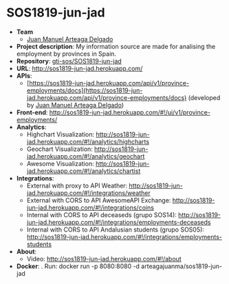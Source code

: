 # SOS1819-jun-jad

- **Team**
  - [Juan Manuel Arteaga Delgado](https://github.com/juanma71)
- **Project description**:  My information source are made for analising the employment by provinces in Spain.
- **Repository**: [gti-sos/SOS1819-jun-jad](https://github.com/gti-sos/SOS1819-jun-jad.git)
- **URL**: http://sos1819-jun-jad.herokuapp.com/
- **APIs**:
  - [https://sos1819-jun-jad.herokuapp.com/api/v1/province-employments/docs](https://sos1819-jun-jad.herokuapp.com/api/v1/province-employments/docs) (developed by [Juan Manuel Arteaga Delgado](https://github.com/juanma71))
- **Front-end**:  http://sos1819-jun-jad.herokuapp.com/#!/ui/v1/province-employments/
- **Analytics**:  
  - Highchart Visualization: http://sos1819-jun-jad.herokuapp.com/#!/analytics/highcharts  
  - Geochart Visualization: http://sos1819-jun-jad.herokuapp.com/#!/analytics/geochart
  - Awesome Visualization: http://sos1819-jun-jad.herokuapp.com/#!/analytics/chartist
- **Integrations**:  
  - External with proxy to API Weather: http://sos1819-jun-jad.herokuapp.com/#!/integrations/weather
  - External with CORS to API AwesomeAPI Exchange: http://sos1819-jun-jad.herokuapp.com/#!/integrations/coins
  - Internal with CORS to API deceaseds (grupo SOS14): http://sos1819-jun-jad.herokuapp.com/#!/integrations/employments-deceaseds
  - Internal with CORS to API Andalusian students (grupo SOS05): http://sos1819-jun-jad.herokuapp.com/#!/integrations/employments-students
- **About**:  
  - Video: http://sos1819-jun-jad.herokuapp.com/#!/about
- **Docker**:
  . Run: docker run -p 8080:8080 -d arteagajuanma/sos1819-jun-jad
